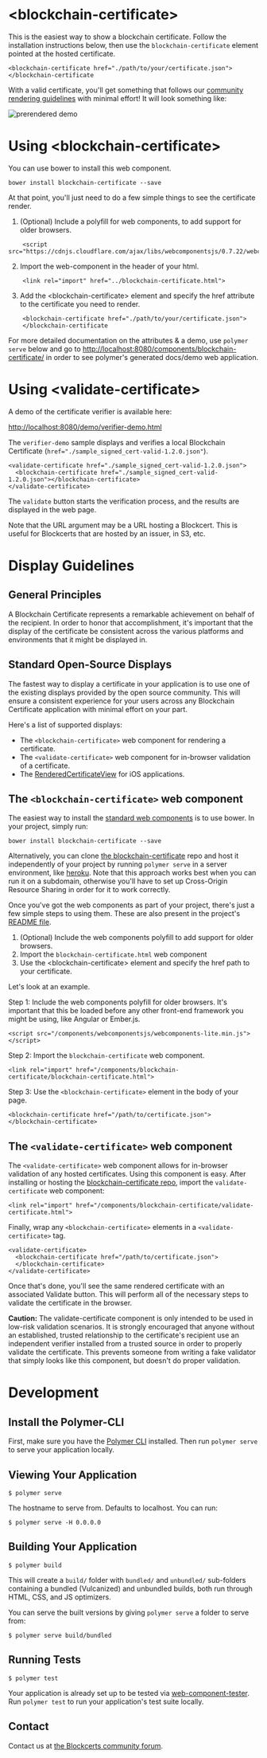# \<blockchain-certificate\>

This is the easiest way to show a blockchain certificate. Follow the installation instructions below, then use the `blockchain-certificate` element pointed at the hosted certificate.

```
<blockchain-certificate href="./path/to/your/certificate.json">
</blockchain-certificate
```

With a valid certificate, you'll get something that follows our [community rendering guidelines](http://www.blockcerts.org/guide/display-guidelines.html) with minimal effort! It will look something like:

![prerendered demo](https://github.com/blockchain-certificates/cert-web-component/blob/master/demo/prerendered-demo.png)

# Using \<blockchain-certificate\>
You can use bower to install this web component.

```
bower install blockchain-certificate --save
```

At that point, you'll just need to do a few simple things to see the certificate render.

1. (Optional) Include a polyfill for web components, to add support for older browsers.
```
    <script src="https://cdnjs.cloudflare.com/ajax/libs/webcomponentsjs/0.7.22/webcomponents.min.js">
```
2. Import the web-component in the header of your html.
```
    <link rel="import" href="../blockchain-certificate.html">
```
3. Add the \<blockchain-certificate\> element and specify the href attribute to the certificate you need to render.
```
    <blockchain-certificate href="./path/to/your/certificate.json">
    </blockchain-certificate
```

For more detailed documentation on the attributes & a demo, use `polymer serve` below and go to [http://localhost:8080/components/blockchain-certificate/](http://localhost:8080/components/blockchain-certificate/) in order to see polymer's generated docs/demo web application.

# Using \<validate-certificate\>


A demo of the certificate verifier is available here:

[http://localhost:8080/demo/verifier-demo.html](http://localhost:8080/demo/verifier-demo.html)

The `verifier-demo` sample displays and verifies a local Blockchain Certificate (`href="./sample_signed_cert-valid-1.2.0.json"`).

```
<validate-certificate href="./sample_signed_cert-valid-1.2.0.json">
  <blockchain-certificate href="./sample_signed_cert-valid-1.2.0.json"></blockchain-certificate>
</validate-certificate>
```

The `validate` button starts the verification process, and the results are displayed in the web page. 

Note that the URL argument may be a URL hosting a Blockcert. This is useful for Blockcerts that are hosted by an issuer, in S3, etc.


# Display Guidelines

## General Principles
A Blockchain Certificate represents a remarkable achievement on behalf of the recipient. In order to honor that accomplishment, it's important that the display of the certificate be consistent across the various platforms and environments that it might be displayed in.

## Standard Open-Source Displays
The fastest way to display a certificate in your application is to use one of the existing displays provided by the open source community. This will ensure a consistent experience for your users across any Blockchain Certificate application with minimal effort on your part.

Here's a list of supported displays:

* The `<blockchain-certificate>` web component for rendering a certificate.
* The `<validate-certificate>` web component for in-browser validation of a certificate.
* The [RenderedCertificateView](https://github.com/blockchain-certificates/cert-wallet/tree/master/RenderedCertificateView) for iOS applications.

## The `<blockchain-certificate>` web component

The easiest way to install the [standard web components](https://github.com/blockchain-certificates/cert-web-component) is to use bower. In your project, simply run:

```
bower install blockchain-certificate --save
```

Alternatively, you can clone [the blockchain-certificate](https://github.com/blockchain-certificates/cert-web-component) repo and host it independently of your project by running `polymer serve` in a server environment, like [heroku](https://heroku.com). Note that this approach works best when you can run it on a subdomain, otherwise you'll have to set up Cross-Origin Resource Sharing in order for it to work correctly.

Once you've got the web components as part of your project, there's just a few simple steps to using them. These are also present in the project's [README file](https://github.com/blockchain-certificates/cert-web-component#using-blockchain-certificate).

1. (Optional) Include the web components polyfill to add support for older browsers.
2. Import the `blockchain-certificate.html` web component
3. Use the &lt;blockchain-certificate&gt; element and specify the href path to your certificate.

Let's look at an example.

Step 1: Include the web components polyfill for older browsers. It's important that this be loaded before any other front-end framework you might be using, like Angular or Ember.js.

```
<script src="/components/webcomponentsjs/webcomponents-lite.min.js"></script>
```

Step 2: Import the `blockchain-certificate` web component.

```
<link rel="import" href="/components/blockchain-certificate/blockchain-certificate.html">
```

Step 3: Use the `<blockchain-certificate>` element in the body of your page.

```
<blockchain-certificate href="/path/to/certificate.json">
</blockchain-certificate>
```

<!---
Once properly installed, you should see something like this:

<blockchain-certificate href="/assets/js/mit_certificate.json"></blockchain-certificate>
-->

## The `<validate-certificate>` web component

The `<validate-certificate>` web component allows for in-browser validation of any hosted certificates. Using this component is easy. After installing or hosting the [blockchain-certificate repo](https://github.com/blockchain-certificates/cert-web-component), import the `validate-certificate` web component:

```
<link rel="import" href="/components/blockchain-certificate/validate-certificate.html">
```

Finally, wrap any `<blockchain-certificate>` elements in a `<validate-certificate>` tag.

```
<validate-certificate>
  <blockchain-certificate href="/path/to/certificate.json">
  </blockchain-certificate>
</validate-certificate>
```

Once that's done, you'll see the same rendered certificate with an associated Validate button. This will perform all of the necessary steps to validate the certificate in the browser.

<!---
This certificate validates at transaction ID `48f64ff1517554dac3496e9da0a28ca0ae492682b0898e38a4e17e7f90ee1295`:

<validate-certificate>
  <blockchain-certificate href="/assets/js/mit_certificate.json">
  </blockchain-certificate>
</validate-certificate>
-->
**Caution:** The validate-certificate component is only intended to be used in low-risk validation scenarios. It is strongly encouraged that anyone without an established, trusted relationship to the certificate's recipient use an independent verifier installed from a trusted source in order to properly validate the certificate. This prevents someone from writing a fake validator that simply looks like this component, but doesn't do proper validation.


# Development
## Install the Polymer-CLI

First, make sure you have the [Polymer CLI](https://www.npmjs.com/package/polymer-cli) installed. Then run `polymer serve` to serve your application locally.

## Viewing Your Application

```
$ polymer serve
```

The hostname to serve from. Defaults to localhost. You can run:

```
$ polymer serve -H 0.0.0.0
```

## Building Your Application

```
$ polymer build
```

This will create a `build/` folder with `bundled/` and `unbundled/` sub-folders
containing a bundled (Vulcanized) and unbundled builds, both run through HTML,
CSS, and JS optimizers.

You can serve the built versions by giving `polymer serve` a folder to serve
from:

```
$ polymer serve build/bundled
```

## Running Tests

```
$ polymer test
```

Your application is already set up to be tested via [web-component-tester](https://github.com/Polymer/web-component-tester). Run `polymer test` to run your application's test suite locally.

## Contact

Contact us at [the Blockcerts community forum](http://community.blockcerts.org/).
